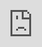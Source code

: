 # TranslateSmart
# Libraries Used:   
- React Native/Expo CLI
- React Navigation
- UI Kitten/Eva Design
# Current Task List
- [x] Expo cli
- [x] Setup Google API Key
- [x] Install UI Kitten
- [x] Install React Navigation
- [x] Setup basic translation function/procedure
- [x] Style text forms and selections (use ui kitten lists for language select)
- [ ] Setup OCR

# Demo:  
<iframe width="360" height="767" style="position:absolute;top:0;left:0;width:100%;height:100%;" frameBorder="0" src="https://imgflip.com/embed/572t3t"></iframe></div><p><a href="https://imgflip.com/gif/572t3t">via Imgflip</a></p></div>
<a href="https://imgflip.com/gif/572t3t"><img src="https://i.imgflip.com/572t3t.gif" title="made at imgflip.com"/></a>
